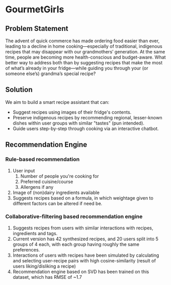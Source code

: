 # GourmetGirls

## Problem Statement
The advent of quick commerce has made ordering food easier than ever, leading to a decline in home cooking—especially of traditional, indigenous recipes that may disappear with our grandmothers’ generation. At the same time, people are becoming more health-conscious and budget-aware. What better way to address both than by suggesting recipes that make the most of what’s already in your fridge—while guiding you through your (or someone else’s) grandma’s special recipe?


## Solution
We aim to build a smart recipe assistant that can:
   * Suggest recipes using images of their fridge's contents.
   * Preserve indigenous recipes by recommending regional, lesser-known dishes within user groups with similar "tastes" (pun intended).
   * Guide users step-by-step through cooking via an interactive chatbot.

## Recommendation Engine
### Rule-based recommendation
1. User input
   1. Number of people you're cooking for
   2. Preferred cuisine/course
   3. Allergens if any
2. Image of (non)dairy ingredients available
3. Suggests recipes based on a formula, in which weightage given to different factors can be altered if need be.

### Collaborative-filtering based recommendation engine
1. Suggests recipes from users with similar interactions with recipes, ingredients and tags.
2. Current version has 42 synthesized recipes, and 20 users split into 5 groups of 4 each, with each group having roughly the same preferences.
3. Interactions of users with recipes have been simulated by calculating and selecting user-recipe pairs with high cosine-similarity (result of users liking/disliking a recipe)
4. Recommendation engine based on SVD has been trained on this dataset, which has RMSE of ~1.7
